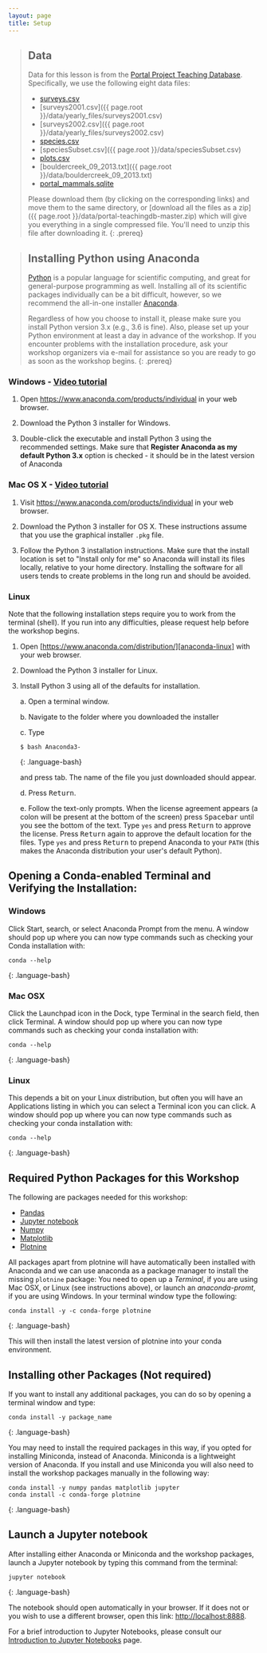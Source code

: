 ```yaml
---
layout: page
title: Setup
---
```


> ## Data
> Data for this lesson is from the
> [Portal Project Teaching Database](https://figshare.com/articles/Portal_Project_Teaching_Database/1314459).
> Specifically, we use the following eight data files:
> - [surveys.csv](https://ndownloader.figshare.com/files/10717177)
> - [surveys2001.csv]({{ page.root }}/data/yearly_files/surveys2001.csv)
> - [surveys2002.csv]({{ page.root }}/data/yearly_files/surveys2002.csv)
> - [species.csv](https://ndownloader.figshare.com/files/3299483)
> - [speciesSubset.csv]({{ page.root }}/data/speciesSubset.csv)
> - [plots.csv](https://ndownloader.figshare.com/files/3299474)
> - [bouldercreek_09_2013.txt]({{ page.root }}/data/bouldercreek_09_2013.txt)
> - [portal_mammals.sqlite](https://ndownloader.figshare.com/files/11188550)
>
> Please download them (by clicking on the corresponding links) and move them to the same directory, or
> [download all the files as a zip]({{ page.root }}/data/portal-teachingdb-master.zip)
> which will give you everything in a single compressed file. You'll need to unzip
> this file after downloading it.
{: .prereq}



> ## Installing Python using Anaconda
> [Python][python] is a popular language for scientific computing, and great for
> general-purpose programming as well. Installing all of its scientific packages
> individually can be a bit difficult, however, so we recommend the all-in-one
> installer [Anaconda][anaconda].
>
> Regardless of how you choose to install it, please make sure you install Python
> version 3.x (e.g., 3.6 is fine). Also, please set up your Python environment at 
> least a day in advance of the workshop.  If you encounter problems with the 
> installation procedure, ask your workshop organizers via e-mail for assistance so
> you are ready to go as soon as the workshop begins.
{: .prereq}

### Windows - [Video tutorial][video-windows]

1. Open <https://www.anaconda.com/products/individual> in your web browser.

2. Download the Python 3 installer for Windows.

3. Double-click the executable and install Python 3 using the recommended settings. Make sure that **Register Anaconda as my default Python 3.x** option is checked - it should be in the latest version of Anaconda


### Mac OS X - [Video tutorial][video-mac]

1. Visit <https://www.anaconda.com/products/individual> in your web browser.

2. Download the Python 3 installer for OS X. These instructions assume that you use the graphical installer `.pkg` file.

3. Follow the Python 3 installation instructions. Make sure that the install location is set to "Install only for me" so Anaconda will install its files locally, relative to your home directory. Installing the software for all users tends to create problems in the long run and should be avoided.


### Linux

Note that the following installation steps require you to work from the terminal (shell). 
If you run into any difficulties, please request help before the workshop begins.

1.  Open [https://www.anaconda.com/distribution/][anaconda-linux] with your web browser.

2.  Download the Python 3 installer for Linux.

3.  Install Python 3 using all of the defaults for installation.

    a.  Open a terminal window.

    b.  Navigate to the folder where you downloaded the installer

    c.  Type

    ~~~
    $ bash Anaconda3-
    ~~~
    {: .language-bash}

    and press tab.  The name of the file you just downloaded should appear.

    d.  Press <kbd>Return</kbd>.

    e.  Follow the text-only prompts.  When the license agreement appears (a colon
        will be present at the bottom of the screen) press <kbd>Spacebar</kbd> until you see the 
        bottom of the text. Type `yes` and press <kbd>Return</kbd> to approve the license. Press 
        <kbd>Return</kbd> again to approve the default location for the files. Type `yes` and 
        press <kbd>Return</kbd> to prepend Anaconda to your `PATH` (this makes the Anaconda 
        distribution your user's default Python).


[anaconda]: https://www.anaconda.com/
[jupyter]: https://jupyter.org/
[python]: https://www.python.org/
[video-mac]: https://www.youtube.com/watch?v=TcSAln46u9U
[video-windows]: https://www.youtube.com/watch?v=xxQ0mzZ8UvA

## Opening a Conda-enabled Terminal and Verifying the Installation:

### Windows
Click Start, search, or select Anaconda Prompt from the menu. A window should pop up where you can now type commands such as checking your Conda installation with:

~~~
conda --help
~~~
{: .language-bash}

### Mac OSX

Click the Launchpad icon in the Dock, type Terminal in the search field, then click Terminal. 
A window should pop up where you can now type commands such as checking your conda installation with:

~~~
conda --help
~~~
{: .language-bash}

### Linux
This depends a bit on your Linux distribution, but often you will have an Applications listing in which you can select a Terminal icon you can click. A window should pop up where you can now type commands such as checking your conda installation with:

~~~
conda --help
~~~
{: .language-bash}


## Required Python Packages for this Workshop
The following are packages needed for this workshop:

* [Pandas](https://pandas.pydata.org/)
* [Jupyter notebook](https://jupyter.org/)
* [Numpy](https://numpy.org/)
* [Matplotlib](https://matplotlib.org/)
* [Plotnine](https://plotnine.readthedocs.io/en/stable/)

All packages apart from plotnine will have automatically been installed with Anaconda and we can use anaconda as a package manager to install the missing `plotnine` package:
You need to open up a *Terminal*, if you are using Mac OSX, or Linux (see instructions above), or launch an *anaconda-promt*, if you are using Windows. In your terminal window type the following: 

~~~
conda install -y -c conda-forge plotnine
~~~
{: .language-bash}

This will then install the latest version of plotnine into your conda environment. 

## Installing other Packages (Not required)
If you want to install any additional packages, you can do so by opening a terminal window and type:
~~~
conda install -y package_name
~~~
{: .language-bash}

You may need to install the required packages in this way,
if you opted for installing Miniconda, instead of Anaconda.
Miniconda is a lightweight version of Anaconda. If you install and use Miniconda
you will also need to install the workshop packages manually in the following way:
~~~
conda install -y numpy pandas matplotlib jupyter
conda install -c conda-forge plotnine
~~~
{: .language-bash}


## Launch a Jupyter notebook

After installing either Anaconda or Miniconda and the workshop packages,
launch a Jupyter notebook by typing this command from the terminal:

~~~
jupyter notebook
~~~
{: .language-bash}

The notebook should open automatically in your browser. If it does not or you
wish to use a different browser, open this link: <http://localhost:8888>.

For a brief introduction to Jupyter Notebooks, please consult our
[Introduction to Jupyter Notebooks](jupyter_notebooks) page.
